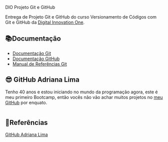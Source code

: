 
DIO Projeto Git e GitHub

Entrega de Projeto Git e GitHub do curso Versionamento de Códigos com Git e GitHub da [Digital Innovation One](https://dio.me/).

## 📚Documentação
- [Documentação Git](https://git-scm.com/doc)
- [Documentação GitHub](https://docs.github.com/)
- [Manual de Referências Git](https://git-scm.com/docs)

## 😎 GitHub Adriana Lima
Tenho 40 anos e estou iniciando no mundo da programação agora, este é meu primeiro Bootcamp, então vocês não vão achar muitos projetos no [meu GitHub](https://github.com/DricaStorm) por enquato.

```
```

## 🔎Referências
[GitHub Adriana Lima](https://github.com/DricaStorm)

